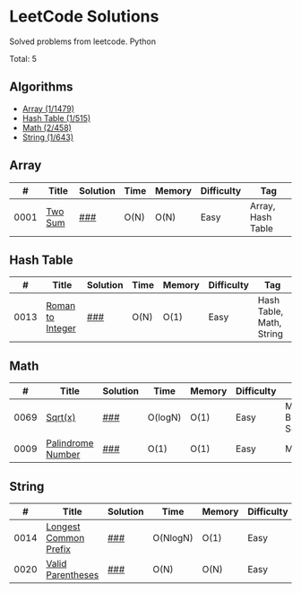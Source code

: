 # LeetCode Solutions
Solved problems from leetcode. Python

Total: 5
## Algorithms

* [Array (1/1479)](https://github.com/DarkMatro/LeetCode_Solutions#array)
* [Hash Table (1/515)](https://github.com/DarkMatro/LeetCode_Solutions#hash-table)
* [Math (2/458)](https://github.com/DarkMatro/LeetCode_Solutions#math)
* [String (1/643)](https://github.com/DarkMatro/LeetCode_Solutions#string)

## Array
|  #  | Title                                    | Solution                  |  Time        | Memory | Difficulty    | Tag          |
|-----|------------------------------------------|---------------------------| ------------ |--------| ------------- |--------------|
0001 | [Two Sum](https://leetcode.com/problems/two-sum) | [###](./Array/Two-Sum.py) | O(N) | O(N)   | Easy | Array, Hash Table|


## Hash Table
|  #  | Title                                    | Solution                       |  Time        | Memory | Difficulty    | Tag          |
|-----|------------------------------------------|--------------------------------| ------------ |--------| ------------- |--------------|
0013 | [Roman to Integer](https://leetcode.com/problems/roman-to-integer) | [###](./Hash-Table/Roman-to-Integer.py) | O(N) | O(1)   | Easy | Hash Table, Math, String|


## Math
|  #  | Title           | Solution                           | Time    | Memory          | Difficulty    | Tag         |
|-----|---------------- |------------------------------------|---------| --------------- | ------------- |-------------|
0069 | [Sqrt(x)](https://leetcode.com/problems/sqrtx) | [###](./Math/Sqrt(x).py)           | O(logN) | O(1) | Easy | Math, Binary Search|
0009 | [Palindrome Number](https://leetcode.com/problems/palindrome-number) | [###](./Math/Palindrome-Number.py) | O(1)    | O(1) | Easy | Math|


## String
|  #  | Title                                    | Solution                            | Time     | Memory | Difficulty    | Tag           |
|-----|------------------------------------------|-------------------------------------|----------|--------| ------------- |---------------|
0014 | [Longest Common Prefix](https://leetcode.com/problems/longest-common-prefix) | [###](./String/Longest-Common-Prefix.py) | O(NlogN) | O(1)   | Easy | String, Trie  |
0020 | [Valid Parentheses](https://leetcode.com/problems/valid-parentheses) | [###](./String/valid-parentheses.py) | O(N) | O(N)   | Easy | String, Stack |
